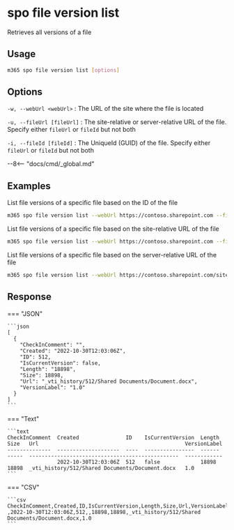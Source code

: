 # spo file version list

Retrieves all versions of a file

## Usage

```sh
m365 spo file version list [options]
```

## Options

`-w, --webUrl <webUrl>`
: The URL of the site where the file is located

`-u, --fileUrl [fileUrl]`
: The site-relative or server-relative URL of the file. Specify either `fileUrl` or `fileId` but not both

`-i, --fileId [fileId]`
: The UniqueId (GUID) of the file. Specify either `fileUrl` or `fileId` but not both

--8<-- "docs/cmd/_global.md"

## Examples

List file versions of a specific file based on the ID of the file

```sh
m365 spo file version list --webUrl https://contoso.sharepoint.com --fileId 'b2307a39-e878-458b-bc90-03bc578531d6'
```

List file versions of a specific file based on the site-relative URL of the file

```sh
m365 spo file version list --webUrl https://contoso.sharepoint.com --fileUrl '/Shared Documents/Document.docx'
```

List file versions of a specific file based on the server-relative URL of the file

```sh
m365 spo file version list --webUrl https://contoso.sharepoint.com/sites/project-x --fileUrl '/sites/project-x/Shared Documents/Document.docx'
```

## Response

=== "JSON"

    ```json
    [
      {
        "CheckInComment": "",
        "Created": "2022-10-30T12:03:06Z",
        "ID": 512,
        "IsCurrentVersion": false,
        "Length": "18898",
        "Size": 18898,
        "Url": "_vti_history/512/Shared Documents/Document.docx",
        "VersionLabel": "1.0"
      }
    ]
    ```

=== "Text"

    ```text
    CheckInComment  Created               ID    IsCurrentVersion  Length  Size   Url                                               VersionLabel
    --------------  --------------------  ----  ----------------  ------  -----  ------------------------------------------------  ------------
                    2022-10-30T12:03:06Z  512   false             18898   18898  _vti_history/512/Shared Documents/Document.docx   1.0
    ```

=== "CSV"

    ```csv
    CheckInComment,Created,ID,IsCurrentVersion,Length,Size,Url,VersionLabel
    ,2022-10-30T12:03:06Z,512,,18898,18898,_vti_history/512/Shared Documents/Document.docx,1.0
    ```
